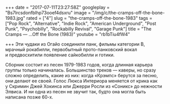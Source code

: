 +++
date = "2017-07-11T23:27:58Z"
googleplay = "Bs7lrcsdonfblhp73ooef4dsxru"
image = "/img/c/the-cramps-off-the-bone-1983.jpg"
rated = ["4"]
slug = "the-cramps-off-the-bone-1983"
tags = ["Pop Rock", "Alternative", "Indie Rock", "American Underground", "Post Punk", "Psychobilly", "Rockabilly Revival", "Garage Punk"]
title = "The Cramps — ...Off the Bone (1983)"
youtube = "rb1bTiu4fW4"

+++
Эти чудаки из&nbsp;Огайо соединили панк, фильмы категории&nbsp;B, мрачный рокабилли, первобытный прото-панковский вокал и&nbsp;предвосхитили появление сайкобилли и&nbsp;готики. 

Сборник состоит из&nbsp;песен 1979-1983&nbsp;годов, когда длинная карьера группы только начиналась. Большинство треков&nbsp;&mdash; каверы, но&nbsp;сразу сложно определить, какие из&nbsp;них: когда &laquo;Крэмпс&raquo; берутся за&nbsp;песню, они делают ее&nbsp;своей. Голос Люкса Интериора меняется от&nbsp;крика как у&nbsp;Скримин Джей Хокинса или Джерри Росли из&nbsp;&laquo;Соникс&raquo; до&nbsp;нежности Элвиса. И&nbsp;ни&nbsp;одна из&nbsp;песен не&nbsp;звучит так, будто она могла быть написана позже 60-х.